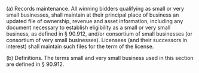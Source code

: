 (a) Records maintenance. All winning bidders qualifying as small or very small businesses, shall maintain at their principal place of business an updated file of ownership, revenue and asset information, including any document necessary to establish eligibility as a small or very small business, as defined in § 90.912, and/or consortium of small businesses (or consortium of very small businesses). Licensees (and their successors in interest) shall maintain such files for the term of the license.

(b) Definitions. The terms small and very small business used in this section are defined in § 90.912.

